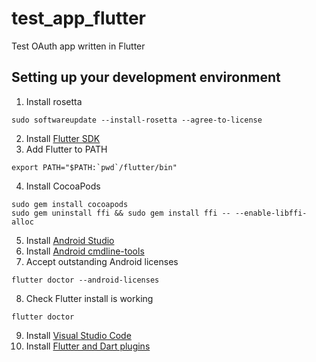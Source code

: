 # test_app_flutter
Test OAuth app written in Flutter

## Setting up your development environment

1. Install rosetta

```
sudo softwareupdate --install-rosetta --agree-to-license
```

2. Install [Flutter SDK](https://docs.flutter.dev/get-started/install)
3. Add Flutter to PATH

```
export PATH="$PATH:`pwd`/flutter/bin"
```

4. Install CocoaPods

```
sudo gem install cocoapods
sudo gem uninstall ffi && sudo gem install ffi -- --enable-libffi-alloc
```

5. Install [Android Studio](https://developer.android.com/studio?gclsrc=aw.ds&gclid=CjwKCAjw3K2XBhAzEiwAmmgrAn97-JRUgf2kzyojCS0IUKsBa9A6uWiqrytVSNdnO5pGnWCK8-xXURoCMQQQAvD_BwE)
6. Install [Android cmdline-tools](https://developer.android.com/studio/command-line)
7. Accept outstanding Android licenses

```
flutter doctor --android-licenses
```

8. Check Flutter install is working

```
flutter doctor
```

9. Install [Visual Studio Code](https://code.visualstudio.com/)
10. Install [Flutter and Dart plugins](https://docs.flutter.dev/get-started/editor?tab=vscode)
